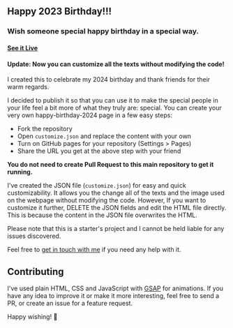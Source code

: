 ## Happy 2023 Birthday!!!

### Wish someone special happy birthday in a special way.

#### [See it Live](https://msk-krishnanandan.github.io/Happy-birthday-2024/)

#### Update: Now you can customize all the texts without modifying the code!

I created this to celebrate my 2024 birthday and thank friends for their warm regards.

I decided to publish it so that you can use it to make the special people in your life feel a bit more of what they truly are: special.
You can create your very own happy-birthday-2024 page in a few easy steps:

* Fork the repository
* Open `customize.json` and replace the content with your own
* Turn on GitHub pages for your repository (Settings > Pages)
* Share the URL you get at the above step with your friend

**You do not need to create Pull Request to this main repository to get it running.**

I've created the JSON file (`customize.json`) for easy and quick customizability. It allows you the change all of the texts and the image used on the webpage without modifying the code. However, If you want to customize it further, DELETE the JSON fields and edit the HTML file directly. This is because the content in the JSON file overwrites the HTML.

Please note that this is a starter's project and I cannot be held liable for any issues discovered.

Feel free to [get in touch with me](raykrishna308@gmail.com) if you need any help with it. 

## Contributing

I've used plain HTML, CSS and JavaScript with [GSAP](https://greensock.com/gsap) for animations.
If you have any idea to improve it or make it more interesting, feel free to send a PR, or create an issue for a feature request.

Happy wishing! 🎉
